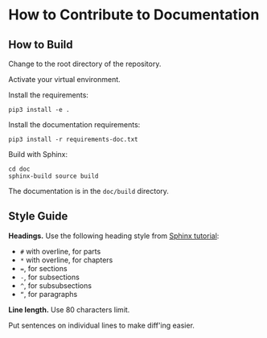 # How to Contribute to Documentation

## How to Build

Change to the root directory of the repository.

Activate your virtual environment.

Install the requirements:

```
pip3 install -e .
```

Install the documentation requirements:

```
pip3 install -r requirements-doc.txt
```

Build with Sphinx:

```
cd doc
sphinx-build source build
```

The documentation is in the `doc/build` directory.

## Style Guide

**Headings.**
Use the following heading style from [Sphinx tutorial][sphinx-sections]:

[sphinx-sections]: https://www.sphinx-doc.org/en/master/usage/restructuredtext/basics.html#sections

* `#` with overline, for parts
* `*` with overline, for chapters
* `=`, for sections
* `-`, for subsections
* `^`, for subsubsections
* `“`, for paragraphs

**Line length.**
Use 80 characters limit.

Put sentences on individual lines to make diff'ing easier.